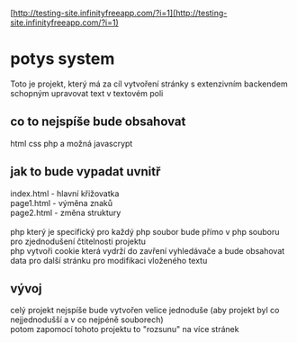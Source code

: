 [http://testing-site.infinityfreeapp.com/?i=1](http://testing-site.infinityfreeapp.com/?i=1)
# potys system
Toto je projekt, který má za cíl vytvoření stránky s extenzivním backendem schopným upravovat text v textovém poli                                               <br>

## co to nejspíše bude obsahovat
html css php a možná javascrypt                                                                                                                                  <br>

## jak to bude vypadat uvnitř
  index.html - hlavní křižovatka                                                                                                                                 <br>
  page1.html - výměna znaků                                                                                                                                      <br>
  page2.html - změna struktury                                                                                                                                   <br>
                                                                                                                                                                 <br>
php který je specifický pro každý php soubor bude přímo v php souboru pro zjednodušení čtitelnosti projektu                                                      <br>
php vytvoři cookie která vydrží do zavření vyhledávače a bude obsahovat data pro další stránku pro modifikaci vloženého textu                                    <br>

## vývoj
  celý projekt nejspíše bude vytvořen velice jednoduše (aby projekt byl co nejjednodušší a v co nejpéně souborech)                                               <br>
  potom zapomocí tohoto projektu to "rozsunu" na více stránek                                                                                                    <br>
